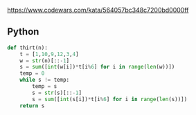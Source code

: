https://www.codewars.com/kata/564057bc348c7200bd0000ff

## Python
```python
def thirt(n):
    t = [1,10,9,12,3,4]
    w = str(n)[::-1]
    s = sum([int(w[i])*t[i%6] for i in range(len(w))])
    temp = 0
    while s != temp:
        temp = s
        s = str(s)[::-1]
        s = sum([int(s[i])*t[i%6] for i in range(len(s))])
    return s
```